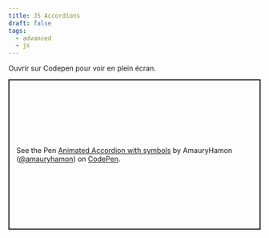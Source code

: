 ```yaml
---
title: JS Accordions
draft: false
tags:
  - advanced
  - js
---
```


Ouvrir sur Codepen pour voir en plein écran.

<p class="codepen" data-height="300" data-default-tab="html,result" data-slug-hash="gOqGjgo" data-user="amauryhamon" style="height: 300px; box-sizing: border-box; display: flex; align-items: center; justify-content: center; border: 2px solid; margin: 1em 0; padding: 1em;">
  <span>See the Pen <a href="https://codepen.io/amauryhamon/pen/gOqGjgo">
  Animated Accordion with symbols</a> by AmauryHamon (<a href="https://codepen.io/amauryhamon">@amauryhamon</a>)
  on <a href="https://codepen.io">CodePen</a>.</span>
</p>
<script async src="https://cpwebassets.codepen.io/assets/embed/ei.js"></script>